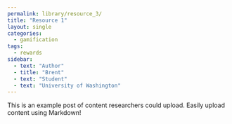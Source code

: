 ```yaml
---
permalink: library/resource_3/
title: "Resource 1"
layout: single
categories:
  - gamification
tags:
  - rewards
sidebar:
  - text: "Author"
  - title: "Brent"
  - text: "Student"
  - text: "University of Washington"
---
```


<p>This is an example post of content researchers could upload.
Easily upload content using Markdown!</p>
